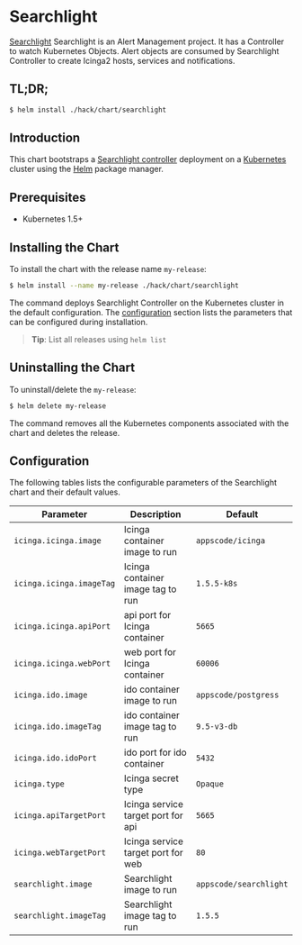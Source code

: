 # Searchlight
[Searchlight](https://github.com/appscode/searchlight) Searchlight is an Alert Management project. It has a Controller to watch Kubernetes Objects. Alert objects are consumed by Searchlight Controller to create Icinga2 hosts, services and notifications.
## TL;DR;

```bash
$ helm install ./hack/chart/searchlight
```

## Introduction

This chart bootstraps a [Searchlight controller](https://github.com/appscode/searchlight) deployment on a [Kubernetes](http://kubernetes.io) cluster using the [Helm](https://helm.sh) package manager.

## Prerequisites

- Kubernetes 1.5+ 

## Installing the Chart
To install the chart with the release name `my-release`:
```bash
$ helm install --name my-release ./hack/chart/searchlight
```
The command deploys Searchlight Controller on the Kubernetes cluster in the default configuration. The [configuration](#configuration) section lists the parameters that can be configured during installation.

> **Tip**: List all releases using `helm list`

## Uninstalling the Chart

To uninstall/delete the `my-release`:

```bash
$ helm delete my-release
```

The command removes all the Kubernetes components associated with the chart and deletes the release.

## Configuration

The following tables lists the configurable parameters of the Searchlight chart and their default values.


| Parameter                     | Description                          | Default                   |
| -----------------------       | ----------------------------------   | --------------------------|
| `icinga.icinga.image`         |  Icinga container image to run       | `appscode/icinga`         |
| `icinga.icinga.imageTag`      |  Icinga container image tag to run   | `1.5.5-k8s`               |
| `icinga.icinga.apiPort`       |  api port for Icinga container       | `5665`                    |
| `icinga.icinga.webPort`       |  web port for Icinga container       | `60006`                   |
| `icinga.ido.image`            |  ido container image to run          | `appscode/postgress`      |
| `icinga.ido.imageTag`         |  ido container image tag to run      | `9.5-v3-db`               |
| `icinga.ido.idoPort`          |  ido port for ido container          | `5432`                    |
| `icinga.type`                 |  Icinga secret type                  | `Opaque`                  |
| `icinga.apiTargetPort`        |  Icinga service target port for api  | `5665`                    |
| `icinga.webTargetPort`        |  Icinga service target port for web  | `80`                      |
| `searchlight.image`           |  Searchlight image to run            | `appscode/searchlight`    |
| `searchlight.imageTag`        |  Searchlight image tag to run        | `1.5.5`                   |
